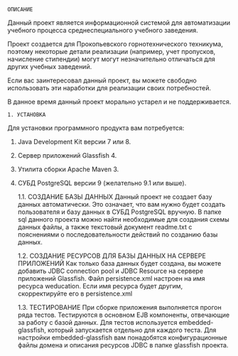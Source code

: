     ОПИСАНИЕ
Данный проект является информационной системой для автоматизации
учебного процесса среднеспециального учебного заведения.

Проект создается для Прокопьевского горнотехнического техникума, поэтому
некоторые детали реализации (например, учет пропусков, начисление стипендии)
могут могут незначительно отличаться для других учебных заведений.

Если вас заинтересовал данный проект, вы можете свободно использовать эти
наработки для реализации своих потребностей.

В данное время данный проект морально устарел и не поддерживается.


    1. УСТАНОВКА
Для установки программного продукта вам потребуется:
1. Java Development Kit версии 7 или 8.
2. Сервер приложений Glassfish 4.
3. Утилита сборки Apache Maven 3.
4. СУБД PostgreSQL версии 9 (желательно 9.1 или выше).


    1.1. СОЗДАНИЕ БАЗЫ ДАННЫХ
Данный проект не создает базу данных автоматически. Это означает, что вам нужно
будет создать пользователя и базу данных в СУБД PostgreSQL вручную.
В папке sql данного проекта можно найти необходимые для создания схемы данных
файлы, а также текстовый документ readme.txt с пояснениями о последовательности
действий по созданию базы данных.


    1.2. СОЗДАНИЕ РЕСУРСОВ ДЛЯ БАЗЫ ДАННЫХ НА СЕРВЕРЕ ПРИЛОЖЕНИЙ
Как только база данных будет создана, вы можете добавить JDBC connection pool
и JDBC Resource на сервере приложений Glassfish. Файл persistence.xml настроен на
имя ресурса weducation. Если имя ресурса будет другим, скорректируйте его
в persistence.xml


    1.3. ТЕСТИРОВАНИЕ
При сборке приложения выполняется прогон ряда тестов. Тестируются в основном
EJB компоненты, отвечающие за работу с базой данных. Для тестов используется
embedded-glassfish, который запускается отдельно для каждого теста.
Для настройки embedded-glassfish вам понадобятся конфигурационные файлы домена и
описания ресурсов JDBC в папке glassfish проекта.


